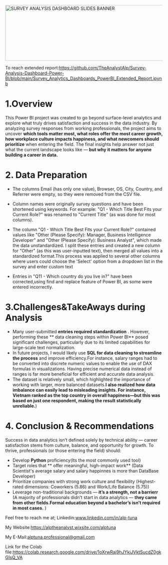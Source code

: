 
<img width="1843" height="178" alt="SURVEY ANALYSIS DASHBOARD SLIDES BANNER" src="https://github.com/user-attachments/assets/331d8a68-5115-4562-b000-1626dc86091b" />

To reach extended report:https://github.com/TheAnalystAlp/Survey-Analysis-Dashboard-Power-BI/blob/main/Survey_Analytics_Dashboards_PowerBI_Extended_Report.ipynb 

# 1.Overview

This Power BI project was created to go beyond surface-level analytics and explore what truly drives satisfaction and success in the data industry.
By analyzing survey responses from working professionals, the project aims to uncover **which tools matter most, what roles offer the most career growth, how workplace culture impacts happiness, and what newcomers should prioritize**  when entering the field. The final insights help answer not just what the current landscape looks like — **but why it matters for anyone building a career in data.** 

# 2. Data Preparation
* The columns Email (has only one value), Browser, OS, City, Country, and Referrer were empty, so they were removed from the CSV file.

* Column names were originally survey questions and have been shortened using keywords.
For example: "Q1 - Which Title Best Fits your Current Role?" was renamed to "Current Title" (as was done for most columns).

* The column "Q1 - Which Title Best Fits your Current Role?" contained values like "Other (Please Specify): Manager, Business Intelligence Developer" and "Other (Please Specify): Business Analyst", which made the data unstandardized. I split these entries and created a new column for "Other" (as this was user-inputted text), then merged all values into a standardized format.This process was applied to several other columns where users could choose the 'Select' option from a dropdown list in the survey and enter custom text

* Entries in "Q11 - Which country do you live in?" have been corrected,using find and replace feature of Power BI, as some were entered incorrectly.

# 3.Challenges&TakeAways during Analysis
* Many user-submitted **entries required standardization** . However, performing these ** data cleaning steps within Power BI**  posed significant challenges, particularly due to its limited capabilities for large-scale text normalization. 
* In future projects, I would likely use **SQL for data cleaning to streamline the process**  and improve efficiency.For instance, salary ranges had to be converted into discrete numeric values to enable the use of DAX formulas in visualizations. Having precise numerical data instead of ranges is far more beneficial for efficient and accurate data analysis.
* The dataset is relatively small, which highlighted the importance of working with larger, more balanced datasets.**I also realized how data imbalance can easily lead to misleading insights. For instance, Vietnam ranked as the top country in overall happiness—but this was based on just one respondent, making the result statistically unreliable.**)
# 4. Conclusion & Recommendations
Success in data analytics isn’t defined solely by technical ability — career satisfaction stems from culture, balance, and opportunity for growth. To thrive, professionals (or those entering the field) should:

* Develop **Python**  proficiency(Its the most commonly used tool)
* Target roles that ** offer meaningful, high-impact work** (Data Scientist's average salary and salary happinnes is more than DataBase Developer)
* Prioritize companies with strong work culture and flexibility (Highest-rated dimensions: Coworkers (5.86) and Work/Life Balance (5.75))
* Leverage non-traditional backgrounds — **it’s a strength, not a barrierr** (A majority of professionals didn’t start in data analytics — **they came from other fields.Formal education beyond a bachelor’s isn’t required in most cases.** )

Feel free to reach me at; Linkedin:www.linkedin.com/in/alp-tuna

My Website:https://alptheanalyst.wixsite.com/alptuna

My E-Mail:alptuna.professional@gmail.com

Link for the Colab file:https://colab.research.google.com/drive/1oXrwRaj9hJYkiJVktSucdZ0gkGIsQ_VA 
